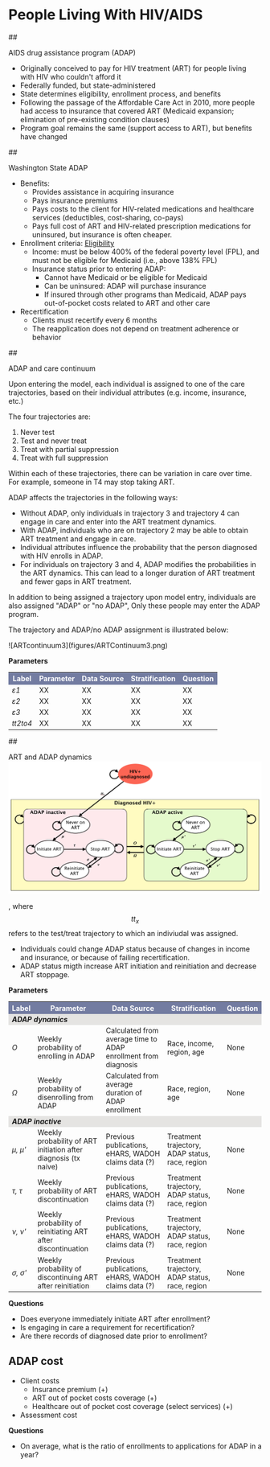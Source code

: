 # People Living With HIV/AIDS

##<div id="adap">AIDS drug assistance program (ADAP)</div>
- Originally conceived to pay for HIV treatment (ART) for people living with HIV who couldn't afford it
- Federally funded, but state-administered
- State determines eligibility, enrollment process, and benefits
- Following the passage of the Affordable Care Act in 2010, more people had access to insurance that covered ART (Medicaid expansion; elimination of pre-existing condition clauses)
- Program goal remains the same (support access to ART), but benefits have changed

##<div id="WAADAP">Washington State ADAP</div>
- Benefits:
    + Provides assistance in acquiring insurance
    + Pays insurance premiums
    + Pays costs to the client for HIV-related medications and healthcare services (deductibles, cost-sharing, co-pays)
    + Pays full cost of ART and HIV-related prescription medications for uninsured, but insurance is often cheaper.
- Enrollment criteria: [Eligibility](http://adap.directory/washington#field_eligibility)
    + Income: must be below 400% of the federal poverty level (FPL), and must not be eligible for Medicaid (i.e., above 138% FPL)
    + Insurance status prior to entering ADAP:
        * Cannot have Medicaid or be eligible for Medicaid
        * Can be uninsured: ADAP will purchase insurance
        * If insured through other programs than Medicaid, ADAP pays out-of-pocket costs related to ART and other care
- Recertification
    + Clients must recertify every 6 months
    + The reapplication does not depend on treatment adherence or behavior

##<div id="ADAPandContinuum">ADAP and care continuum</div>


Upon entering the model, each individual is assigned to one of the care trajectories, based on their individual attributes (e.g. income, insurance, etc.)

The four trajectories are:

1. Never test
2. Test and never treat
3. Treat with partial suppression
4. Treat with full suppression

Within each of these trajectories, there can be variation in care over time. For example, someone in T4 may stop taking ART.

ADAP affects the trajectories in the following ways:

* Without ADAP, only individuals in trajectory 3 and trajectory 4 can engage in care and enter into the ART treatment dynamics.
* With ADAP, individuals who are on trajectory 2 may be able to obtain ART treatment and engage in care.
* Individual attributes influence the probability that the person diagnosed with HIV enrolls in ADAP.
* For individuals on trajectory 3 and 4, ADAP modifies the probabilities in the ART dynamics. This can lead to a longer duration of ART treatment and fewer gaps in ART treatment.

In addition to being assigned a trajectory upon model entry, individuals are also assigned "ADAP" or "no ADAP", Only these people may enter the ADAP program.

The trajectory and ADAP/no ADAP assignment is illustrated below:

<div id="ARTcontinuum3"></div>
![ARTcontinuum3](figures/ARTContinuum3.png)

**Parameters**
<table>
<tr>
    <th bgcolor="#737CA1"><font COLOR="#FFFFFF"><strong>Label</strong></font></th>
    <th bgcolor="#737CA1"><font COLOR="#FFFFFF"><strong>Parameter</strong></font></th>
    <th bgcolor="#737CA1"><font COLOR="#FFFFFF"><strong>Data Source</strong></font></th>
    <th bgcolor="#737CA1"><font COLOR="#FFFFFF"><strong>Stratification</strong></font></th>
    <th bgcolor="#737CA1"><font COLOR="#FFFFFF"><strong>Question</strong></font></th>
</tr>

<tr>
    <td><i>&epsilon;1</i></td>
    <td> XX </td>
    <td> XX </td>
    <td> XX </td>
    <td> XX </td>
</tr>

<tr>
    <td><i>&epsilon;2</i></td>
    <td> XX </td>
    <td> XX </td>
    <td> XX </td>
    <td> XX </td>
</tr>

<tr>
    <td><i>&epsilon;3</i></td>
    <td> XX </td>
    <td> XX </td>
    <td> XX </td>
    <td> XX </td>
</tr>

<tr>
    <td><i>tt2to4</i></td>
    <td> XX </td>
    <td> XX </td>
    <td> XX </td>
    <td> XX </td>
</tr>
</table>


##<div id="ARTdynamics">ART and ADAP dynamics</div>
![ARTdynamics](figures/ARTdynamics.png)

, where $$tt_x$$ refers to the test/treat trajectory to which an indiviudal was assigned.


* Individuals could change ADAP status because of changes in income and insurance, or because of failing recertification.
* ADAP status migth increase ART initiation and reinitiation and decrease ART stoppage.

**Parameters**
<table>
<tr>
    <th bgcolor="#737CA1"><font COLOR="#FFFFFF"><strong>Label</strong></font></th>
    <th bgcolor="#737CA1"><font COLOR="#FFFFFF"><strong>Parameter</strong></font></th>
    <th bgcolor="#737CA1"><font COLOR="#FFFFFF"><strong>Data Source</strong></font></th>
    <th bgcolor="#737CA1"><font COLOR="#FFFFFF"><strong>Stratification</strong></font></th>
    <th bgcolor="#737CA1"><font COLOR="#FFFFFF"><strong>Question</strong></font></th>
</tr>

<tr><td colspan=5 bgcolor="#E5E4E2"><i><b>ADAP dynamics</i></b></td></tr>
<tr>
    <td><i>&Omicron;</i></td>
    <td> Weekly probability of enrolling in ADAP </td>
    <td> Calculated from average time to ADAP enrollment from diagnosis </td>
    <td> Race, income, region, age</td>
    <td> None </td>
</tr>

<tr>
    <td><i>&Omega;</i></td>
    <td> Weekly probability of disenrolling from ADAP</td>
    <td> Calculated from average duration of ADAP enrollment</td>
    <td> Race, region, age</td>
    <td> None </td>
</tr>

<tr><td colspan=5 bgcolor="#E5E4E2"><i><b>ADAP inactive</i></b></td></tr>

<tr>
    <td><i>&mu;, &mu;'</i></td>
    <td> Weekly probability of ART initiation after diagnosis (tx naive)</td>
    <td> Previous publications, eHARS, WADOH claims data (?) </td>
    <td> Treatment trajectory, ADAP status, race, region </td>
    <td> None </td>
</tr>

<tr>
    <td><i>&tau;, &tau;</i></td>
    <td> Weekly probability of ART discontinuation </td>
    <td> Previous publications, eHARS, WADOH claims data (?) </td>
    <td> Treatment trajectory, ADAP status, race, region </td>
    <td> None </td>
</tr>

<tr>
    <td><i>&nu;, &nu;'</i></td>
    <td> Weekly probability of reinitiating ART after discontinuation </td>
    <td> Previous publications, eHARS, WADOH claims data (?) </td>
    <td> Treatment trajectory, ADAP status, race, region </td>
    <td> None </td>
</tr>

<tr>
    <td><i>&sigma;, &sigma;'</i></td>
    <td> Weekly probability of discontinuing ART after reinitiation </td>
    <td> Previous publications, eHARS, WADOH claims data (?) </td>
    <td> Treatment trajectory, ADAP status, race, region </td>
    <td> None </td>
</tr>

</table>

**Questions**

* Does everyone immediately initiate ART after enrollment?
* Is engaging in care a requirement for recertification?
* Are there records of diagnosed date prior to enrollment?

## <div id="ADAPcost">ADAP cost</div>
* Client costs
    - Insurance premium (+)
    - ART out of pocket costs coverage (+)
    - Healthcare out of pocket cost coverage (select services) (+)
* Assessment cost


**Questions**

* On average, what is the ratio of enrollments to applications for ADAP in a year?
